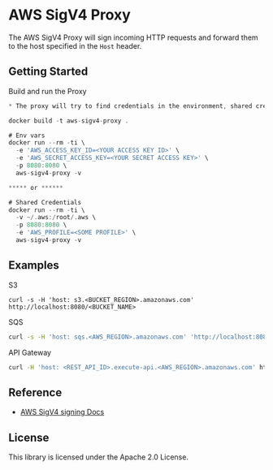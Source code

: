 # AWS SigV4 Proxy

The AWS SigV4 Proxy will sign incoming HTTP requests and forward them to the host specified in the `Host` header.  

## Getting Started

Build and run the Proxy

```go
* The proxy will try to find credentials in the environment, shared credentials file, then the ec2 instance

docker build -t aws-sigv4-proxy .

# Env vars
docker run --rm -ti \
  -e 'AWS_ACCESS_KEY_ID=<YOUR ACCESS KEY ID>' \
  -e 'AWS_SECRET_ACCESS_KEY=<YOUR SECRET ACCESS KEY>' \
  -p 8080:8080 \
  aws-sigv4-proxy -v

***** or ******

# Shared Credentials
docker run --rm -ti \
  -v ~/.aws:/root/.aws \
  -p 8080:8080 \
  -e 'AWS_PROFILE=<SOME PROFILE>' \
  aws-sigv4-proxy -v
```

## Examples

S3
```
curl -s -H 'host: s3.<BUCKET_REGION>.amazonaws.com' http://localhost:8080/<BUCKET_NAME>
```

SQS
```sh
curl -s -H 'host: sqs.<AWS_REGION>.amazonaws.com' 'http://localhost:8080/<AWS_ACCOUNT_ID>/<QUEUE_NAME>?Action=SendMessage&MessageBody=example'
```

API Gateway
```sh
curl -H 'host: <REST_API_ID>.execute-api.<AWS_REGION>.amazonaws.com' http://localhost:8080/<STAGE>/<PATH>
```

## Reference

- [AWS SigV4 signing Docs ](https://docs.aws.amazon.com/general/latest/gr/signature-version-4.html)


## License

This library is licensed under the Apache 2.0 License. 
